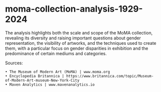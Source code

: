 # moma-collection-analysis-1929-2024
The analysis highlights both the scale and scope of the MoMA collection, revealing its diversity and raising important questions about gender representation, the visibility of artworks, and the techniques used to create them, with a particular focus on gender disparities in exhibition and the predominance of certain mediums and categories.

Sources:  

	• The Museum of Modern Art (MoMA) | www.moma.org  
	• Encyclopedia Britannica | https://www.britannica.com/topic/Museum-of-Modern-Art-museum-New-York-City  
	• Maven Analytics | www.mavenanalytics.io  
